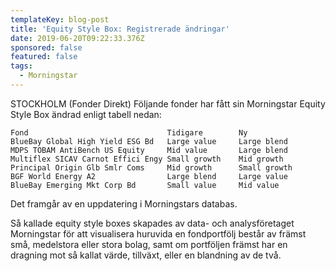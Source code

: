 ```yaml
---
templateKey: blog-post
title: 'Equity Style Box: Registrerade ändringar'
date: 2019-06-20T09:22:33.376Z
sponsored: false
featured: false
tags:
  - Morningstar
---
```

STOCKHOLM (Fonder Direkt) Följande fonder har fått sin Morningstar Equity Style Box ändrad enligt tabell nedan:

```
Fond                               Tidigare        Ny          
BlueBay Global High Yield ESG Bd   Large value     Large blend 
MDPS TOBAM AntiBench US Equity     Mid value       Large blend 
Multiflex SICAV Carnot Effici Engy Small growth    Mid growth  
Principal Origin Glb Smlr Coms     Mid growth      Small growth
BGF World Energy A2                Large blend     Large value 
BlueBay Emerging Mkt Corp Bd       Small value     Mid value   
```

Det framgår av en uppdatering i Morningstars databas.



Så kallade equity style boxes skapades av data- och analysföretaget Morningstar för att visualisera huruvida en fondportfölj består av främst små, medelstora eller stora bolag, samt om portföljen främst har en dragning mot så kallat värde, tillväxt, eller en blandning av de två.

